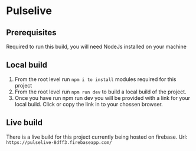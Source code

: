 # Pulselive

## Prerequisites

Required to run this build, you will need NodeJs installed on your machine

## Local build

1. From the root level run `npm i to install` modules required for this project
2. From the root level run `npm run dev` to build a local build of the project.
3. Once you have run npm run dev you will be provided with a link for your local build. Click or copy the link in to your chossen browser.

## Live build

There is a live build for this project currently being hosted on firebase. Url: `https://pulselive-8dff3.firebaseapp.com/`
